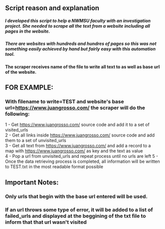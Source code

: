 ## Script reason and explanation


##### I developed this script to help a NWMSU faculty with an investigation project. She needed to scrape all the text from a website including all pages in the website.

##### There are websites with hundreds and hundres of pages so this was not something easily achieved by hand but fairly easy with this automation tool.

#### The scraper receives name of the file to write all text to as well as base url of the website.

## FOR EXAMPLE: 
### With filename to write=TEST and website's base url=https://www.juangrosso.com/ the scraper will do the following:

1 - Get https://www.juangrosso.com/ source code and add it to a set of visited_urls  
2 - Get all links inside https://www.juangrosso.com/ source code and add them to a set of unvisited_urls  
3 - Get all text from https://www.juangrosso.com/ and add a record to a map with https://www.juangrosso.com/ as key and the text as value  
4 - Pop a url from unvisited_urls and repeat process until no urls are left
5 - Once the data retrieving process is completed, all information will be written to TEST.txt in the most readable format possible

## Important Notes: 

### Only urls that begin with the base url entered will be used.
### If an url throws some type of error, it will be added to a list of failed_urls and displayed at the beggining of the txt file to inform that that url wasn't visited
